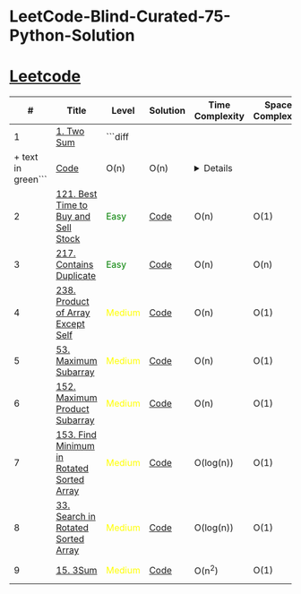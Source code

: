 # LeetCode-Blind-Curated-75-Python-Solution
# [Leetcode](https://leetcode.com/)

| # | Title | Level | Solution | Time Complexity | Space Complexity | Hint |
|---| ----- | -------- | -------- | ------- | ------- | ------- |
|1|[1. Two Sum](https://leetcode.com/problems/two-sum/)| ```diff 
+ text in green``` |[Code](./solutions/1.%20Two%20Sum.py)|O(n)|O(n)|<details>Hash map</details>|
|2|[121. Best Time to Buy and Sell Stock](https://leetcode.com/problems/best-time-to-buy-and-sell-stock/)| <span style="color:green">Easy</span> |[Code](./solutions/121.%20Best%20Time%20to%20Buy%20and%20Sell%20Stock.py)|O(n)|O(1)|<details>Two pointers</details>|
|3|[217. Contains Duplicate](https://leetcode.com/problems/contains-duplicate/)| <span style="color:green">Easy</span> |[Code](./solutions/217.%20Contains%20Duplicate.py)|O(n)|O(n)|<details>Hash set</details>|
|4|[238. Product of Array Except Self](https://leetcode.com/problems/product-of-array-except-self/)| <span style="color:yellow">Medium</span> |[Code](./solutions/238.%20Product%20of%20Array%20Except%20Self.py)|O(n)|O(1)|<details>prefix & postfix</details>|
|5|[53. Maximum Subarray](https://leetcode.com/problems/maximum-subarray/) | <span style="color:yellow">Medium</span> |[Code](./solutions/53.%20Maximum%20Subarray.py)|O(n)|O(1)|<details>reset the prefix to 0 if it doesn't help</details>|
|6|[152. Maximum Product Subarray](https://leetcode.com/problems/maximum-product-subarray/)| <span style="color:yellow">Medium</span> |[Code](./solutions/152.%20Maximum%20Product%20Subarray.py)|O(n)|O(1)|<details>keep your eyes on min and max product</details>|
|7|[153. Find Minimum in Rotated Sorted Array](https://leetcode.com/problems/find-minimum-in-rotated-sorted-array/)| <span style="color:yellow">Medium</span> |[Code](./solutions/153.%20Find%20Minimum%20in%20Rotated%20Sorted%20Array.py)|O(log(n))|O(1)|<details>modified binary search</details>|
|8|[33. Search in Rotated Sorted Array](https://leetcode.com/problems/find-minimum-in-rotated-sorted-array/)| <span style="color:yellow">Medium</span> |[Code](./solutions/33.%20Search%20in%20Rotated%20Sorted%20Array.py)|O(log(n))|O(1)|<details>modified binary search</details>|
|9|[15. 3Sum](https://leetcode.com/problems/3sum/)| <span style="color:yellow">Medium</span> |[Code](./solutions/15.%203Sum.py)|O(n<sup>2</sup>)|O(1)|<details>sort then two pointers inside a loop</details>|
